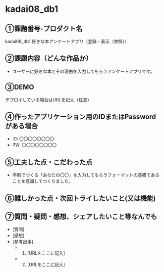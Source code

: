 # kadai08_db1
## ①課題番号-プロダクト名
kadai08_db1
好きな本アンケートアプリ（登録・表示（参照））

## ②課題内容（どんな作品か）
- ユーザーに好きな本とその理由を入力してもらうアンケートアプリです。

## ③DEMO
デプロイしている場合はURLを記入（任意）

## ④作ったアプリケーション用のIDまたはPasswordがある場合

- ID: 〇〇〇〇〇〇〇〇
- PW: 〇〇〇〇〇〇〇〇

## ⑤工夫した点・こだわった点
- 卒制でつくる「あなたの〇〇」を入力してもらうフォーマットの基礎であることを意識してつくりました。

## ⑥難しかった点・次回トライしたいこと(又は機能)


## ⑦質問・疑問・感想、シェアしたいこと等なんでも

- [質問]
- [感想]
- [参考記事]
  - 1. [URLをここに記入]
  - 2. [URLをここに記入]
